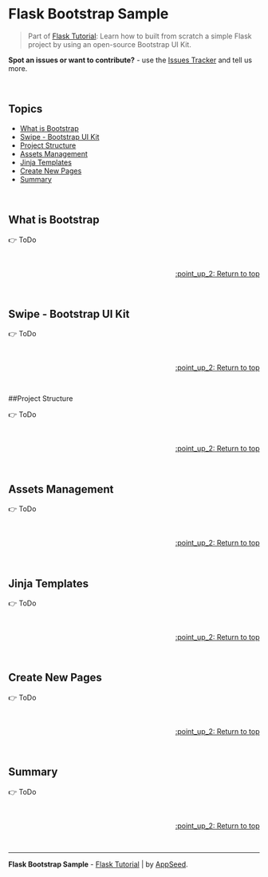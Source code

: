# Flask Bootstrap Sample

> Part of [Flask Tutorial](https://github.com/app-generator/tutorial-flask): Learn how to built from scratch a simple Flask project by using an open-source Bootstrap UI Kit.

**Spot an issues or want to contribute?** - use the [Issues Tracker](https://github.com/app-generator/tutorial-flask/issues/) and tell us more. 

<br />

## Topics

- [What is Bootstrap](#what-is-bootstrap)
- [Swipe - Bootstrap UI Kit](#swipe-bootstrap-ui-kit)
- [Project Structure](#project-structure)
- [Assets Management](#assets-management)
- [Jinja Templates](#jinja-templates)
- [Create New Pages](#create-new-pages)
- [Summary](#summary)

<br />

## What is Bootstrap

:point_right: ToDo

<br />

<p align="right"><a href="#topics"> :point_up_2: Return to top</a></p>

<br />

## Swipe - Bootstrap UI Kit

:point_right: ToDo

<br />

<p align="right"><a href="#topics"> :point_up_2: Return to top</a></p>

<br />

##Project Structure

:point_right: ToDo

<br />

<p align="right"><a href="#topics"> :point_up_2: Return to top</a></p>

<br />

## Assets Management

:point_right: ToDo

<br />

<p align="right"><a href="#topics"> :point_up_2: Return to top</a></p>

<br />

## Jinja Templates

:point_right: ToDo

<br />

<p align="right"><a href="#topics"> :point_up_2: Return to top</a></p>

<br />

## Create New Pages

:point_right: ToDo

<br />

<p align="right"><a href="#topics"> :point_up_2: Return to top</a></p>

<br />

## Summary

:point_right: ToDo

<br />

<p align="right"><a href="#topics"> :point_up_2: Return to top</a></p>

<br />

---
**Flask Bootstrap Sample** - [Flask Tutorial](https://github.com/app-generator/tutorial-flask) | by [AppSeed](https://appseed.us?ref=gh).
